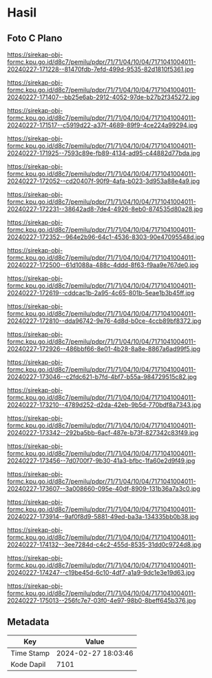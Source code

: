 # Hasil

## Foto C Plano

https://sirekap-obj-formc.kpu.go.id/d8c7/pemilu/pdpr/71/71/04/10/04/7171041004011-20240227-171228--81470fdb-7efd-499d-9535-82d1810f5361.jpg

https://sirekap-obj-formc.kpu.go.id/d8c7/pemilu/pdpr/71/71/04/10/04/7171041004011-20240227-171407--bb25e6ab-2912-4052-97de-b27b2f345272.jpg

https://sirekap-obj-formc.kpu.go.id/d8c7/pemilu/pdpr/71/71/04/10/04/7171041004011-20240227-171517--c5919d22-a37f-4689-89f9-4ce224a99294.jpg

https://sirekap-obj-formc.kpu.go.id/d8c7/pemilu/pdpr/71/71/04/10/04/7171041004011-20240227-171925--7593c89e-fb89-4134-ad95-c44882d77bda.jpg

https://sirekap-obj-formc.kpu.go.id/d8c7/pemilu/pdpr/71/71/04/10/04/7171041004011-20240227-172052--cd20407f-90f9-4afa-b023-3d953a88e4a9.jpg

https://sirekap-obj-formc.kpu.go.id/d8c7/pemilu/pdpr/71/71/04/10/04/7171041004011-20240227-172231--38642ad8-7de4-4926-8eb0-874535d80a28.jpg

https://sirekap-obj-formc.kpu.go.id/d8c7/pemilu/pdpr/71/71/04/10/04/7171041004011-20240227-172352--964e2b96-64c1-4536-8303-90e47095548d.jpg

https://sirekap-obj-formc.kpu.go.id/d8c7/pemilu/pdpr/71/71/04/10/04/7171041004011-20240227-172500--61d1088a-488c-4ddd-8f63-f9aa9e767de0.jpg

https://sirekap-obj-formc.kpu.go.id/d8c7/pemilu/pdpr/71/71/04/10/04/7171041004011-20240227-172619--cddcac1b-2a95-4c65-801b-5eae1b3b45ff.jpg

https://sirekap-obj-formc.kpu.go.id/d8c7/pemilu/pdpr/71/71/04/10/04/7171041004011-20240227-172810--dda96742-9e76-4d8d-b0ce-4ccb89bf8372.jpg

https://sirekap-obj-formc.kpu.go.id/d8c7/pemilu/pdpr/71/71/04/10/04/7171041004011-20240227-172926--486bbf66-8e01-4b28-8a8e-8867a6ad99f5.jpg

https://sirekap-obj-formc.kpu.go.id/d8c7/pemilu/pdpr/71/71/04/10/04/7171041004011-20240227-173046--c2fdc621-b7fd-4bf7-b55a-984729515c82.jpg

https://sirekap-obj-formc.kpu.go.id/d8c7/pemilu/pdpr/71/71/04/10/04/7171041004011-20240227-173210--4789d252-d2da-42eb-9b5d-770bdf8a7343.jpg

https://sirekap-obj-formc.kpu.go.id/d8c7/pemilu/pdpr/71/71/04/10/04/7171041004011-20240227-173342--292ba5bb-6acf-487e-b73f-827342c83f49.jpg

https://sirekap-obj-formc.kpu.go.id/d8c7/pemilu/pdpr/71/71/04/10/04/7171041004011-20240227-173456--7d0700f7-9b30-41a3-bfbc-1fa60e2d9f49.jpg

https://sirekap-obj-formc.kpu.go.id/d8c7/pemilu/pdpr/71/71/04/10/04/7171041004011-20240227-173607--3a008660-095e-40df-8909-131b36a7a3c0.jpg

https://sirekap-obj-formc.kpu.go.id/d8c7/pemilu/pdpr/71/71/04/10/04/7171041004011-20240227-173914--9af0f8d9-5881-49ed-ba3a-134335bb0b38.jpg

https://sirekap-obj-formc.kpu.go.id/d8c7/pemilu/pdpr/71/71/04/10/04/7171041004011-20240227-174132--3ee7284d-c4c2-455d-8535-31dd0c9724d8.jpg

https://sirekap-obj-formc.kpu.go.id/d8c7/pemilu/pdpr/71/71/04/10/04/7171041004011-20240227-174247--c19be45d-6c10-4df7-a1a9-9dc1e3e19d63.jpg

https://sirekap-obj-formc.kpu.go.id/d8c7/pemilu/pdpr/71/71/04/10/04/7171041004011-20240227-175013--256fc7e7-03f0-4e97-98b0-8beff645b376.jpg


## Metadata

| Key        | Value               |
| ---------- | ------------------- |
| Time Stamp | 2024-02-27 18:03:46 |
| Kode Dapil | 7101                |



